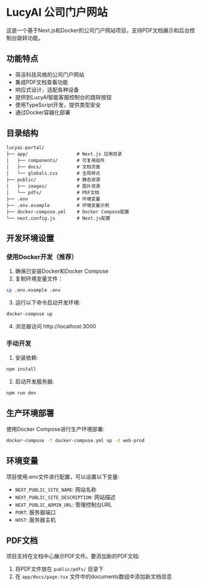 # LucyAI 公司门户网站

这是一个基于Next.js和Docker的公司门户网站项目，支持PDF文档展示和后台控制台跳转功能。

## 功能特点

- 简洁科技风格的公司门户网站
- 集成PDF文档查看功能
- 响应式设计，适配各种设备
- 提供到LucyAI智能客服控制台的跳转按钮
- 使用TypeScript开发，提供类型安全
- 通过Docker容器化部署

## 目录结构

```
lucyai-portal/
├── app/                  # Next.js 应用目录
│   ├── components/       # 可复用组件
│   ├── docs/             # 文档页面
│   └── globals.css       # 全局样式
├── public/               # 静态资源
│   ├── images/           # 图片资源
│   └── pdfs/             # PDF文档
├── .env                  # 环境变量
├── .env.example          # 环境变量示例
├── docker-compose.yml    # Docker Compose配置
└── next.config.js        # Next.js配置
```

## 开发环境设置

### 使用Docker开发（推荐）

1. 确保已安装Docker和Docker Compose
2. 复制环境变量文件：
```bash
cp .env.example .env
```
3. 运行以下命令启动开发环境:
```bash
docker-compose up
```
4. 浏览器访问 http://localhost:3000

### 手动开发

1. 安装依赖:
```bash
npm install
```
2. 启动开发服务器:
```bash
npm run dev
```

## 生产环境部署

使用Docker Compose进行生产环境部署:

```bash
docker-compose -f docker-compose.yml up -d web-prod
```

## 环境变量

项目使用.env文件进行配置，可以设置以下变量:

- `NEXT_PUBLIC_SITE_NAME`: 网站名称
- `NEXT_PUBLIC_SITE_DESCRIPTION`: 网站描述
- `NEXT_PUBLIC_ADMIN_URL`: 管理控制台URL
- `PORT`: 服务器端口
- `HOST`: 服务器主机

## PDF文档

项目支持在文档中心展示PDF文件。要添加新的PDF文档:

1. 将PDF文件放在 `public/pdfs/` 目录下
2. 在 `app/docs/page.tsx` 文件中的documents数组中添加新文档信息 